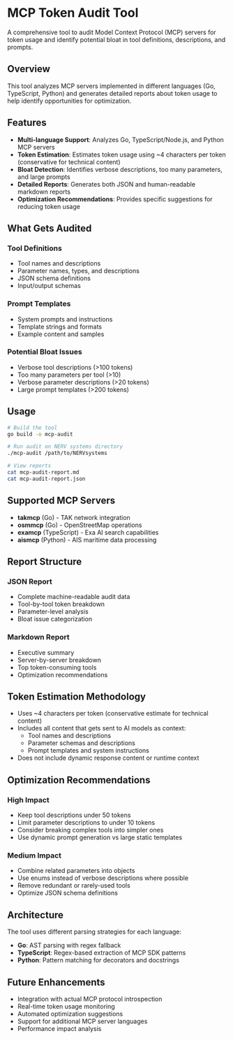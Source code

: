 # MCP Token Audit Tool

A comprehensive tool to audit Model Context Protocol (MCP) servers for token usage and identify potential bloat in tool definitions, descriptions, and prompts.

## Overview

This tool analyzes MCP servers implemented in different languages (Go, TypeScript, Python) and generates detailed reports about token usage to help identify opportunities for optimization.

## Features

- **Multi-language Support**: Analyzes Go, TypeScript/Node.js, and Python MCP servers
- **Token Estimation**: Estimates token usage using ~4 characters per token (conservative for technical content)
- **Bloat Detection**: Identifies verbose descriptions, too many parameters, and large prompts
- **Detailed Reports**: Generates both JSON and human-readable markdown reports
- **Optimization Recommendations**: Provides specific suggestions for reducing token usage

## What Gets Audited

### Tool Definitions
- Tool names and descriptions
- Parameter names, types, and descriptions
- JSON schema definitions
- Input/output schemas

### Prompt Templates
- System prompts and instructions
- Template strings and formats
- Example content and samples

### Potential Bloat Issues
- Verbose tool descriptions (>100 tokens)
- Too many parameters per tool (>10)
- Verbose parameter descriptions (>20 tokens)
- Large prompt templates (>200 tokens)

## Usage

```bash
# Build the tool
go build -o mcp-audit

# Run audit on NERV systems directory
./mcp-audit /path/to/NERVsystems

# View reports
cat mcp-audit-report.md
cat mcp-audit-report.json
```

## Supported MCP Servers

- **takmcp** (Go) - TAK network integration
- **osmmcp** (Go) - OpenStreetMap operations
- **examcp** (TypeScript) - Exa AI search capabilities
- **aismcp** (Python) - AIS maritime data processing

## Report Structure

### JSON Report
- Complete machine-readable audit data
- Tool-by-tool token breakdown
- Parameter-level analysis
- Bloat issue categorization

### Markdown Report
- Executive summary
- Server-by-server breakdown
- Top token-consuming tools
- Optimization recommendations

## Token Estimation Methodology

- Uses ~4 characters per token (conservative estimate for technical content)
- Includes all content that gets sent to AI models as context:
  - Tool names and descriptions
  - Parameter schemas and descriptions
  - Prompt templates and system instructions
- Does not include dynamic response content or runtime context

## Optimization Recommendations

### High Impact
- Keep tool descriptions under 50 tokens
- Limit parameter descriptions to under 10 tokens
- Consider breaking complex tools into simpler ones
- Use dynamic prompt generation vs large static templates

### Medium Impact
- Combine related parameters into objects
- Use enums instead of verbose descriptions where possible
- Remove redundant or rarely-used tools
- Optimize JSON schema definitions

## Architecture

The tool uses different parsing strategies for each language:

- **Go**: AST parsing with regex fallback
- **TypeScript**: Regex-based extraction of MCP SDK patterns
- **Python**: Pattern matching for decorators and docstrings

## Future Enhancements

- Integration with actual MCP protocol introspection
- Real-time token usage monitoring
- Automated optimization suggestions
- Support for additional MCP server languages
- Performance impact analysis